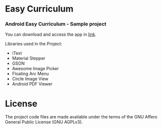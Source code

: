# Easy Curriculum

### Android Easy Curriculum - Sample project

You can download and access the app in [link](https://play.google.com/store/apps/details?id=com.wgpapps.curriculosimples).

Libraries used in the Project:

- iText
- Material Stepper
- GSON
- Awesome Image Picker
- Floating Arc Menu
- Circle Image View
- Android PDF Viewer

# License

The project code files are made available under the terms of the GNU Affero General Public License (GNU AGPLv3).

